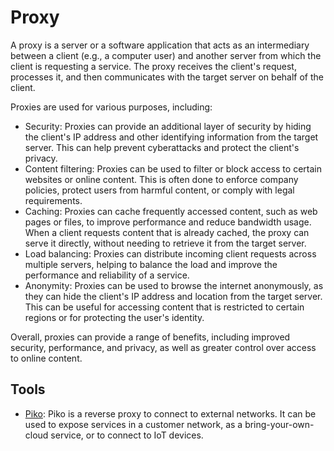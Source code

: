 # Proxy

A proxy is a server or a software application that acts as an intermediary
between a client (e.g., a computer user) and another server from which the
client is requesting a service. The proxy receives the client's request, processes
it, and then communicates with the target server on behalf of the client.

Proxies are used for various purposes, including:

- Security: Proxies can provide an additional layer of security by hiding
the client's IP address and other identifying information from the target
server. This can help prevent cyberattacks and protect the client's privacy.
- Content filtering: Proxies can be used to filter or block access to certain
websites or online content. This is often done to enforce company policies,
protect users from harmful content, or comply with legal requirements.
- Caching: Proxies can cache frequently accessed content, such as web pages
or files, to improve performance and reduce bandwidth usage. When a client
requests content that is already cached, the proxy can serve it directly, without
needing to retrieve it from the target server.
- Load balancing: Proxies can distribute incoming client requests across multiple
servers, helping to balance the load and improve the performance and reliability
of a service.
- Anonymity: Proxies can be used to browse the internet anonymously, as they
can hide the client's IP address and location from the target server. This
can be useful for accessing content that is restricted to certain regions
or for protecting the user's identity.

Overall, proxies can provide a range of benefits, including improved security,
performance, and privacy, as well as greater control over access to online content.

## Tools

- [Piko](https://github.com/andydunstall/piko): Piko is a reverse proxy to
connect to external networks. It can be used to expose services in a customer
network, as a bring-your-own-cloud service, or to connect to IoT devices.
